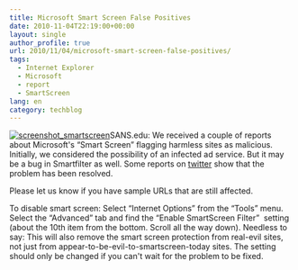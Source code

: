 ```yaml
---
title: Microsoft Smart Screen False Positives
date: 2010-11-04T22:19:00+00:00
layout: single
author_profile: true
url: 2010/11/04/microsoft-smart-screen-false-positives/
tags:
  - Internet Explorer
  - Microsoft
  - report
  - SmartScreen
lang: en
category: techblog
---
```

[![screenshot_smartscreen](http://lh6.ggpht.com/_vaUVXcmC3OI/TNMqarQQCyI/AAAAAAAADCg/KZh9JC6bGkY/screenshot_smartscreen_thumb%5B1%5D.jpg?imgmax=800 "screenshot_smartscreen")](http://lh5.ggpht.com/_vaUVXcmC3OI/TNMqVz8GZXI/AAAAAAAADCc/IQ1i1alV-Xw/s1600-h/screenshot_smartscreen%5B4%5D.jpg)SANS.edu: We received a couple of reports about Microsoft's “Smart Screen” flagging harmless sites as malicious. Initially, we considered the possibility of an infected ad service. But it may be a bug in Smartfilter as well. Some reports on [twitter](http://twitter.com/#!/search/%23smartscreen) show that the problem has been resolved.

Please let us know if you have sample URLs that are still affected.

To disable smart screen: Select “Internet Options” from the “Tools” menu. Select the “Advanced” tab and find the “Enable SmartScreen Filter”  setting (about the 10th item from the bottom. Scroll all the way down). Needless to say: This will also remove the smart screen protection from real-evil sites, not just from appear-to-be-evil-to-smartscreen-today sites. The setting should only be changed if you can't wait for the problem to be fixed.